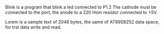 Blink is a program that blink a led connected to P1.2
The cathode must be connected to the port, the anode to a 220 Hom resistor connected to +5V.

Lorem is a sample text of 2048 bytes, the same of AT89S8252 data space, for trst data write and read.
